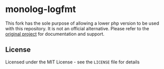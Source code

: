# monolog-logfmt

This fork has the sole purpose of allowing a lower php version to be used with this repository. It is not an official alternative. Please refer to the [original project](https://github.com/petert82/monolog-logfmt) for documentation and support.

## License

Licensed under the MIT License - see the `LICENSE` file for details
